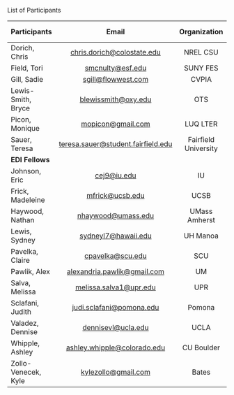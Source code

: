 List of Participants

| **Participants**    | **Email** | **Organization** | **Fellowship host site** |
|:----------------|:-------------:|:-----:|:--------------------:|
|Dorich, Chris | chris.dorich@colostate.edu | NREL CSU|
|Field, Tori |smcnulty@esf.edu | SUNY FES|
|Gill, Sadie	| sgill@flowwest.com | CVPIA |
|Lewis-Smith, Bryce |	blewissmith@oxy.edu	| OTS | OTS |
|Picon, Monique | mopicon@gmail.com | LUQ LTER|
|Sauer, Teresa | teresa.sauer@student.fairfield.edu | Fairfield University|
|**EDI Fellows**|||
|Johnson,	Eric	| cej9@iu.edu	| IU | OTS |
|Frick,	Madeleine |	mfrick@ucsb.edu	| UCSB | Cal.Fish&Wildlife |
|Haywood,	Nathan	| nhaywood@umass.edu	| UMass Amherst | LTER SOM |
|Lewis,	Sydney	| sydneyl7@hawaii.edu	| UH Manoa | NREL CSU |
|Pavelka,	Claire	|cpavelka@scu.edu | SCU | UCSB SNARL |
|Pawlik,	Alex	|alexandria.pawlik@gmail.com	| UM | UMBS |
|Salva,	Melissa	| melissa.salva1@upr.edu	| UPR | OTS |
|Sclafani, 	Judith	|judi.sclafani@pomona.edu	| Pomona | EDI UCSB |
|Valadez,	Dennise	| dennisevl@ucla.edu	| UCLA | Hurricane Island Center Science |
|Whipple,	Ashley	|ashley.whipple@colorado.edu	| CU Boulder | Pepperwood Preserve |
|Zollo-Venecek,	Kyle |kylezollo@gmail.com	| Bates | SWRC |
